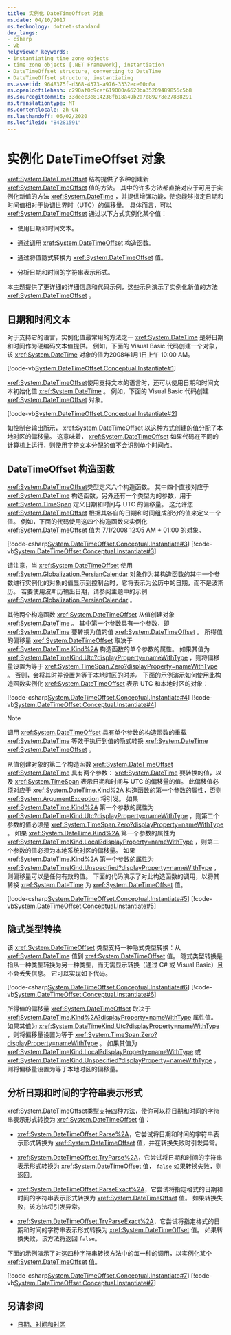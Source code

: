 ```yaml
---
title: 实例化 DateTimeOffset 对象
ms.date: 04/10/2017
ms.technology: dotnet-standard
dev_langs:
- csharp
- vb
helpviewer_keywords:
- instantiating time zone objects
- time zone objects [.NET Framework], instantiation
- DateTimeOffset structure, converting to DateTime
- DateTimeOffset structure, instantiating
ms.assetid: 9648375f-d368-4373-a976-3332ece00c0a
ms.openlocfilehash: c290af0c9cef619000a6620ba35209489856c5b8
ms.sourcegitcommit: 33deec3e814238fb18a49b2a7e89278e27888291
ms.translationtype: MT
ms.contentlocale: zh-CN
ms.lasthandoff: 06/02/2020
ms.locfileid: "84281591"
---
```

# <a name="instantiating-a-datetimeoffset-object"></a>实例化 DateTimeOffset 对象

<xref:System.DateTimeOffset> 结构提供了多种创建新 <xref:System.DateTimeOffset> 值的方法。 其中的许多方法都直接对应于可用于实例化新值的方法 <xref:System.DateTime> ，并提供增强功能，使您能够指定日期和时间值相对于协调世界时（UTC）的偏移量。 具体而言，可以 <xref:System.DateTimeOffset> 通过以下方式实例化某个值：

- 使用日期和时间文本。

- 通过调用 <xref:System.DateTimeOffset> 构造函数。

- 通过将值隐式转换为 <xref:System.DateTimeOffset> 值。

- 分析日期和时间的字符串表示形式。

本主题提供了更详细的详细信息和代码示例，这些示例演示了实例化新值的方法 <xref:System.DateTimeOffset> 。

## <a name="date-and-time-literals"></a>日期和时间文本

对于支持它的语言，实例化值最常用的方法之一 <xref:System.DateTime> 是将日期和时间作为硬编码文本值提供。 例如，下面的 Visual Basic 代码创建一个对象，该 <xref:System.DateTime> 对象的值为2008年1月1日上午 10:00 AM。

[!code-vb[System.DateTimeOffset.Conceptual.Instantiate#1](../../../samples/snippets/visualbasic/VS_Snippets_CLR_System/system.DateTimeOffset.Conceptual.Instantiate/vb/Instantiate.vb#1)]

<xref:System.DateTimeOffset>使用支持文本的语言时，还可以使用日期和时间文本初始化值 <xref:System.DateTime> 。 例如，下面的 Visual Basic 代码创建 <xref:System.DateTimeOffset> 对象。

[!code-vb[System.DateTimeOffset.Conceptual.Instantiate#2](../../../samples/snippets/visualbasic/VS_Snippets_CLR_System/system.DateTimeOffset.Conceptual.Instantiate/vb/Instantiate.vb#2)]

如控制台输出所示， <xref:System.DateTimeOffset> 以这种方式创建的值分配了本地时区的偏移量。 这意味着， <xref:System.DateTimeOffset> 如果代码在不同的计算机上运行，则使用字符文本分配的值不会识别单个时间点。

## <a name="datetimeoffset-constructors"></a>DateTimeOffset 构造函数

<xref:System.DateTimeOffset>类型定义六个构造函数。 其中四个直接对应于 <xref:System.DateTime> 构造函数，另外还有一个类型为的参数，用于 <xref:System.TimeSpan> 定义日期和时间与 UTC 的偏移量。 这允许您 <xref:System.DateTimeOffset> 根据其各自的日期和时间组成部分的值来定义一个值。 例如，下面的代码使用这四个构造函数来实例化 <xref:System.DateTimeOffset> 值为 7/1/2008 12:05 AM + 01:00 的对象。

[!code-csharp[System.DateTimeOffset.Conceptual.Instantiate#3](../../../samples/snippets/csharp/VS_Snippets_CLR_System/system.DateTimeOffset.Conceptual.Instantiate/cs/Instantiate.cs#3)]
[!code-vb[System.DateTimeOffset.Conceptual.Instantiate#3](../../../samples/snippets/visualbasic/VS_Snippets_CLR_System/system.DateTimeOffset.Conceptual.Instantiate/vb/Instantiate.vb#3)]

请注意，当 <xref:System.DateTimeOffset> 使用 <xref:System.Globalization.PersianCalendar> 对象作为其构造函数的其中一个参数进行实例化的对象的值显示到控制台时，它将表示为公历中的日期，而不是波斯历。 若要使用波斯历输出日期，请参阅主题中的示例 <xref:System.Globalization.PersianCalendar> 。

其他两个构造函数 <xref:System.DateTimeOffset> 从值创建对象 <xref:System.DateTime> 。 其中第一个参数具有一个参数，即 <xref:System.DateTime> 要转换为值的值 <xref:System.DateTimeOffset> 。 所得值的偏移量 <xref:System.DateTimeOffset> 取决于 <xref:System.DateTime.Kind%2A> 构造函数的单个参数的属性。 如果其值为 <xref:System.DateTimeKind.Utc?displayProperty=nameWithType> ，则将偏移量设置为等于 <xref:System.TimeSpan.Zero?displayProperty=nameWithType> 。 否则，会将其时差设置为等于本地时区的时差。 下面的示例演示如何使用此构造函数实例化 <xref:System.DateTimeOffset> 表示 UTC 和本地时区的对象：

[!code-csharp[System.DateTimeOffset.Conceptual.Instantiate#4](../../../samples/snippets/csharp/VS_Snippets_CLR_System/system.DateTimeOffset.Conceptual.Instantiate/cs/Instantiate.cs#4)]
[!code-vb[System.DateTimeOffset.Conceptual.Instantiate#4](../../../samples/snippets/visualbasic/VS_Snippets_CLR_System/system.DateTimeOffset.Conceptual.Instantiate/vb/Instantiate.vb#4)]

> [!NOTE]
> 调用 <xref:System.DateTimeOffset> 具有单个参数的构造函数的重载 <xref:System.DateTime> 等效于执行到值的隐式转换 <xref:System.DateTime> <xref:System.DateTimeOffset> 。

从值创建对象的第二个构造函数 <xref:System.DateTimeOffset> <xref:System.DateTime> 具有两个参数： <xref:System.DateTime> 要转换的值，以及 <xref:System.TimeSpan> 表示日期和时间与 UTC 的偏移量的值。 此偏移值必须对应于 <xref:System.DateTime.Kind%2A> 构造函数的第一个参数的属性，否则 <xref:System.ArgumentException> 将引发。 如果 <xref:System.DateTime.Kind%2A> 第一个参数的属性为 <xref:System.DateTimeKind.Utc?displayProperty=nameWithType> ，则第二个参数的值必须是 <xref:System.TimeSpan.Zero?displayProperty=nameWithType> 。 如果 <xref:System.DateTime.Kind%2A> 第一个参数的属性为 <xref:System.DateTimeKind.Local?displayProperty=nameWithType> ，则第二个参数的值必须为本地系统时区的偏移量。 如果 <xref:System.DateTime.Kind%2A> 第一个参数的属性为 <xref:System.DateTimeKind.Unspecified?displayProperty=nameWithType> ，则偏移量可以是任何有效的值。 下面的代码演示了对此构造函数的调用，以将其转换 <xref:System.DateTime> 为 <xref:System.DateTimeOffset> 值。

[!code-csharp[System.DateTimeOffset.Conceptual.Instantiate#5](../../../samples/snippets/csharp/VS_Snippets_CLR_System/system.DateTimeOffset.Conceptual.Instantiate/cs/Instantiate.cs#5)]
[!code-vb[System.DateTimeOffset.Conceptual.Instantiate#5](../../../samples/snippets/visualbasic/VS_Snippets_CLR_System/system.DateTimeOffset.Conceptual.Instantiate/vb/Instantiate.vb#5)]

## <a name="implicit-type-conversion"></a>隐式类型转换

该 <xref:System.DateTimeOffset> 类型支持一种隐式类型转换：从 <xref:System.DateTime> 值到 <xref:System.DateTimeOffset> 值。 隐式类型转换是指从一种类型转换为另一种类型，而无需显示转换（通过 C# 或 Visual Basic）且不会丢失信息。 它可以实现如下代码。

[!code-csharp[System.DateTimeOffset.Conceptual.Instantiate#6](../../../samples/snippets/csharp/VS_Snippets_CLR_System/system.DateTimeOffset.Conceptual.Instantiate/cs/Instantiate.cs#6)]
[!code-vb[System.DateTimeOffset.Conceptual.Instantiate#6](../../../samples/snippets/visualbasic/VS_Snippets_CLR_System/system.DateTimeOffset.Conceptual.Instantiate/vb/Instantiate.vb#6)]

所得值的偏移量 <xref:System.DateTimeOffset> 取决于 <xref:System.DateTime.Kind%2A?displayProperty=nameWithType> 属性值。 如果其值为 <xref:System.DateTimeKind.Utc?displayProperty=nameWithType> ，则将偏移量设置为等于 <xref:System.TimeSpan.Zero?displayProperty=nameWithType> 。 如果其值为 <xref:System.DateTimeKind.Local?displayProperty=nameWithType> 或 <xref:System.DateTimeKind.Unspecified?displayProperty=nameWithType> ，则将偏移量设置为等于本地时区的偏移量。

## <a name="parsing-the-string-representation-of-a-date-and-time"></a>分析日期和时间的字符串表示形式

<xref:System.DateTimeOffset>类型支持四种方法，使你可以将日期和时间的字符串表示形式转换为 <xref:System.DateTimeOffset> 值：

- <xref:System.DateTimeOffset.Parse%2A>，它尝试将日期和时间的字符串表示形式转换为 <xref:System.DateTimeOffset> 值，并在转换失败时引发异常。

- <xref:System.DateTimeOffset.TryParse%2A>，它尝试将日期和时间的字符串表示形式转换为 <xref:System.DateTimeOffset> 值， `false` 如果转换失败，则返回。

- <xref:System.DateTimeOffset.ParseExact%2A>，它尝试将指定格式的日期和时间的字符串表示形式转换为 <xref:System.DateTimeOffset> 值。 如果转换失败，该方法将引发异常。

- <xref:System.DateTimeOffset.TryParseExact%2A>，它尝试将指定格式的日期和时间的字符串表示形式转换为 <xref:System.DateTimeOffset> 值。 如果转换失败，该方法将返回 `false`。

下面的示例演示了对这四种字符串转换方法中的每一种的调用，以实例化某个 <xref:System.DateTimeOffset> 值。

[!code-csharp[System.DateTimeOffset.Conceptual.Instantiate#7](../../../samples/snippets/csharp/VS_Snippets_CLR_System/system.DateTimeOffset.Conceptual.Instantiate/cs/Instantiate.cs#7)]
[!code-vb[System.DateTimeOffset.Conceptual.Instantiate#7](../../../samples/snippets/visualbasic/VS_Snippets_CLR_System/system.DateTimeOffset.Conceptual.Instantiate/vb/Instantiate.vb#7)]

## <a name="see-also"></a>另请参阅

- [日期、时间和时区](index.md)
